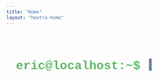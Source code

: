 ```yaml
---
title: "Home"
layout: "hextra-home"
---
```


<style>
:root {
    --terminal-primary-text:rgb(189, 200, 211);
    --terminal-secondary-text:rgb(93, 184, 101);
    --terminal-content-text:rgb(219, 231, 242);
    --terminal-cursor-color:rgb(98, 123, 148);
}

.intro-section {
    padding: 25px;
    text-align: left;
    font-family: 'SF Mono', 'Consolas', 'Menlo', 'Courier New', Courier, monospace;
}

.intro-section .intro-heading {
    font-size: 2rem;
    font-weight: bold;
    color: var(--terminal-secondary-text);
    margin-bottom: 20px;
    line-height: 1.4;
    min-height: 1.4em;
    position: relative;
}

.intro-section .intro-heading::before {
    content: "eric@localhost:~$ ";
    color: var(--terminal-secondary-text);
}

.intro-section #typed-text {
    color: var(--terminal-primary-text);
    font-weight: bold;
}

.intro-section .cursor {
    display: inline-block;
    width: 7px;
    background-color: var(--terminal-cursor-color);
    animation: blink 1.0s infinite;
    margin-left: 3px;
    height: 1em;
    vertical-align: -0.12em;
}

@keyframes blink {
    0%, 100% { opacity: 1; }
    50% { opacity: 0; }
}

.intro-section .intro-paragraph,
#grid-container {
    font-size: 1.2rem;
    font-weight: normal;
    color: var(--terminal-content-text);
    line-height: 1.65;
    margin-bottom: 12px;
    max-width: 100%;
    opacity: 0;
    transform: translateY(15px);
    transition: opacity 0.7s 0.2s cubic-bezier(0.25, 0.46, 0.45, 0.94),
                transform 0.7s 0.2s cubic-bezier(0.25, 0.46, 0.45, 0.94);
}

.intro-section .intro-paragraph.visible,
#grid-container.visible {
    opacity: 1;
    transform: translateY(0);
}

</style>

<div class="intro-section">
    <h1 class="intro-heading">
        <span id="typed-text"></span><span class="cursor"></span>
    </h1>
    <p class="intro-paragraph">
        I'm a software engineer who loves building elegant, user-focused digital experiences. I enjoy solving problems, writing clean code, and creating scalable solutions that make a real impact.
    </p>
</div>

<div id="grid-container">
{{< hextra/feature-grid cols="3" >}}
    {{< hextra/feature-card
        icon="briefcase"
        title="Portfolio"
        subtitle="Explore my projects and contributions in software development, creative problem solving, and building impactful digital experiences."
        link="/portfolio/"
    >}}
    {{< hextra/feature-card
        icon="user"
        title="About Me"
        subtitle="Learn about my background, interests, and journey as a developer, and discover what drives my passion for technology."
        link="/about/"
    >}}
    {{< hextra/feature-card
        icon="pencil"
        title="Blog"
        subtitle="Read my thoughts and insights on technology, design, and the digital landscape, reflecting my passion for learning."
        link="/blog/"
    >}}
{{< /hextra/feature-grid >}}
</div>

<script>
document.addEventListener("DOMContentLoaded", () => {
    const typedTextSpan = document.getElementById("typed-text");
    const introParagraph = document.querySelector(".intro-section .intro-paragraph");
    const introHeading = document.querySelector(".intro-section .intro-heading");
    const gridContainer = document.getElementById("grid-container");
    const roles = ["Chung-Yu, Cheng.", "a passionate developer.", "a creative thinker.", "a problem solver.", "a lifelong learner."];
    const typingDelay = 100;
    const erasingDelay = 70;
    const delayAfterTypingRole = 4000;
    const delayAfterErasing = 500;
    const smallScreenWidth = 1200;

    function delay(ms) {
        return new Promise(resolve => setTimeout(resolve, ms));
    }

    async function typeString(element, str) {
        for (const char of str) {
            element.textContent += char;
            await delay(typingDelay);
        }
    }

    async function eraseString(element, keepStaticPartLength) {
        const currentText = element.textContent;
        for (let i = currentText.length; i > keepStaticPartLength; i--) {
            element.textContent = currentText.substring(0, i - 1);
            await delay(erasingDelay);
        }
    }

    async function waitForScreenResize() {
        while (window.innerWidth <= smallScreenWidth) {
            await delay(100);
        }
    }
    
    async function animateIntro() {
        if (!typedTextSpan || !introParagraph || !introHeading || !gridContainer) {
            console.error("Required elements for intro animation not found (typedTextSpan, introParagraph, introHeading, or gridContainer).");
            return;
        }
        const staticPrefix = "Hello, I'm ";
        await typeString(typedTextSpan, staticPrefix);
        let roleIndex = 0;
        await typeString(typedTextSpan, roles[roleIndex]);
        introParagraph.classList.add("visible");
        gridContainer.classList.add("visible");
        await waitForScreenResize();
        await delay(delayAfterTypingRole);
        while (true) {
            await eraseString(typedTextSpan, staticPrefix.length);
            await delay(delayAfterErasing);   
            roleIndex = (roleIndex + 1) % roles.length;
            await typeString(typedTextSpan, roles[roleIndex]);
            await delay(delayAfterTypingRole);
            await waitForScreenResize();
        }
    }

    animateIntro();
});
</script>